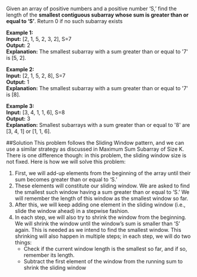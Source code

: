 Given an array of positive numbers and a positive number ‘S,’
find the length of the **smallest contiguous subarray whose sum is greater than or equal to ‘S’**.
Return 0 if no such subarray exists

**Example 1:**  
**Input:** [2, 1, 5, 2, 3, 2], S=7  
**Output:** 2  
**Explanation:** The smallest subarray with a sum greater than or equal to '7' is [5, 2].

**Example 2:**  
**Input:** [2, 1, 5, 2, 8], S=7  
**Output:** 1  
**Explanation:** The smallest subarray with a sum greater than or equal to '7' is [8].

**Example 3:**  
**Input:** [3, 4, 1, 1, 6], S=8  
**Output:** 3  
**Explanation:** Smallest subarrays with a sum greater than or equal to '8' are [3, 4, 1] or [1, 1, 6].

##Solution
This problem follows the Sliding Window pattern, and we can use a similar strategy as discussed in Maximum Sum Subarray
of Size K. There is one difference though: in this problem, the sliding window size is not fixed. Here is how we will
solve this problem:
1. First, we will add-up elements from the beginning of the array until their sum becomes greater than or equal to ‘S.’
2. These elements will constitute our sliding window. We are asked to find the smallest such window having a sum greater
   than or equal to ‘S.’ We will remember the length of this window as the smallest window so far.
3. After this, we will keep adding one element in the sliding window (i.e., slide the window ahead) in a stepwise fashion.
4. In each step, we will also try to shrink the window from the beginning. We will shrink the window until the window’s sum
   is smaller than ‘S’ again. This is needed as we intend to find the smallest window. This shrinking will also happen
   in multiple steps; in each step, we will do two things:
   * Check if the current window length is the smallest so far, and if so, remember its length.
   * Subtract the first element of the window from the running sum to shrink the sliding window